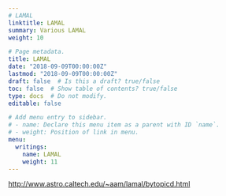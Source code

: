 ```yaml
---
# LAMAL
linktitle: LAMAL
summary: Various LAMAL
weight: 10

# Page metadata.
title: LAMAL
date: "2018-09-09T00:00:00Z"
lastmod: "2018-09-09T00:00:00Z"
draft: false  # Is this a draft? true/false
toc: false  # Show table of contents? true/false
type: docs  # Do not modify.
editable: false

# Add menu entry to sidebar.
# - name: Declare this menu item as a parent with ID `name`.
# - weight: Position of link in menu.
menu:
  writings:
    name: LAMAL
    weight: 11
---
```

http://www.astro.caltech.edu/~aam/lamal/bytopicd.html